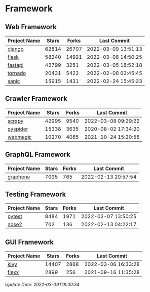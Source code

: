 # Framework

## Web Framework
| Project Name | Stars | Forks | Last Commit |
| ------------ | ----- | ----- | ----------- |
| [django](https://github.com/django/django) | 62814 | 26707 | 2022-03-09 13:51:13 |
| [flask](https://github.com/pallets/flask) | 58240 | 14921 | 2022-03-08 14:50:25 |
| [fastapi](https://github.com/tiangolo/fastapi) | 42799 | 3251 | 2022-03-05 18:52:18 |
| [tornado](https://github.com/tornadoweb/tornado) | 20431 | 5422 | 2022-02-08 02:45:45 |
| [sanic](https://github.com/sanic-org/sanic) | 15915 | 1431 | 2022-02-24 15:45:23 |

## Crawler Framework
| Project Name | Stars | Forks | Last Commit |
| ------------ | ----- | ----- | ----------- |
| [scrapy](https://github.com/scrapy/scrapy) | 42995 | 9540 | 2022-03-08 09:29:22 |
| [pyspider](https://github.com/binux/pyspider) | 15338 | 3635 | 2020-08-02 17:34:20 |
| [webmagic](https://github.com/code4craft/webmagic) | 10270 | 4065 | 2021-10-24 15:20:56 |

## GraphQL Framework
| Project Name | Stars | Forks | Last Commit |
| ------------ | ----- | ----- | ----------- |
| [graphene](https://github.com/graphql-python/graphene) | 7095 | 765 | 2022-02-13 20:57:54 |

## Testing Framework
| Project Name | Stars | Forks | Last Commit |
| ------------ | ----- | ----- | ----------- |
| [pytest](https://github.com/pytest-dev/pytest) | 8484 | 1971 | 2022-03-07 13:50:25 |
| [nose2](https://github.com/nose-devs/nose2) | 702 | 136 | 2022-02-13 04:22:17 |

## GUI Framework
| Project Name | Stars | Forks | Last Commit |
| ------------ | ----- | ----- | ----------- |
| [kivy](https://github.com/kivy/kivy) | 14407 | 2868 | 2022-03-06 16:33:28 |
| [flexx](https://github.com/flexxui/flexx) | 2899 | 256 | 2021-09-16 11:35:28 |

*Update Date: 2022-03-09T18:00:34*